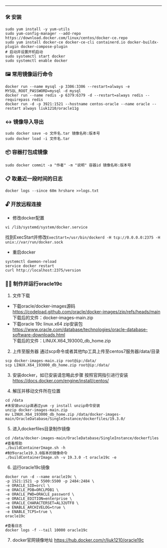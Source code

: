 ---
### 🛠 安装
~~~
sudo yum install -y yum-utils
sudo yum-config-manager --add-repo https://download.docker.com/linux/centos/docker-ce.repo
sudo yum install docker-ce docker-ce-cli containerd.io docker-buildx-plugin docker-compose-plugin
# 启动并设置开机启动
sudo systemctl start docker
sudo systemctl enable docker
~~~
### 🖼 常用镜像运行命令
~~~
docker run --name mysql -p 3306:3306 --restart=always -e MYSQL_ROOT_PASSWORD=mysql -d mysql
docker run --name redis -p 6379:6379 -d --restart=always redis --requirepass redis
docker run -d -p 3921:1521 --hostname centos-oracle --name oracle --restart always liuk1210/oracle11g
~~~
### ↔ 镜像导入导出
~~~
sudo docker save -o 文件名.tar 镜像名称:版本号
sudo docker load -i 文件名.tar
~~~
### 📦 容器打包成镜像
~~~
sudo docker commit -a "作者" -m "说明" 容器id 镜像名称:版本号
~~~
### 📋 取最近一段时间的日志
~~~
docker logs --since 60m hrshare >>logs.txt
~~~
### 🔓 开放远程连接
+ 修改docker配置
~~~
vi /lib/systemd/system/docker.service
~~~
找到ExecStart并修改`ExecStart=/usr/bin/dockerd -H tcp://0.0.0.0:2375 -H unix://var/run/docker.sock`
+ 重启docker
~~~
systemctl daemon-reload
service docker restart
curl http://localhost:2375/version
~~~
### 🏃‍♂️ 制作并运行oracle19c
1. 文件下载
+ 下载oracle/docker-images源码  
https://codeload.github.com/oracle/docker-images/zip/refs/heads/main  
下载后的文件：docker-images-main.zip  
+ 下载oracle 19c linux.x64 zip安装包  
https://www.oracle.com/database/technologies/oracle-database-software-downloads.html  
下载后的文件：LINUX.X64_193000_db_home.zip

2. 上传至服务器
通过scp命令或者其他ftp工具上传至centos7服务器/data/目录  
~~~
scp docker-images-main.zip root@ip:/data/  
scp LINUX.X64_193000_db_home.zip root@ip:/data/  
~~~
3. 安装docker，如已安装请忽略此步骤
按照官网指引进行安装  
https://docs.docker.com/engine/install/centos/

4. 解压并移动文件所在位置
~~~
cd /data
#未安装unzip请通过yum -y install unzip命令安装
unzip docker-images-main.zip
mv LINUX.X64_193000_db_home.zip /data/docker-images-main/OracleDatabase/SingleInstance/dockerfiles/19.3.0/
~~~
5. 进入dockerfiles目录制作镜像
~~~
cd /data/docker-images-main/OracleDatabase/SingleInstance/dockerfiles
#查看帮助
./buildContainerImage.sh -h
#制作oracle19.3.0版本的镜像命令
./buildContainerImage.sh -v 19.3.0 -t oracle19c -e
~~~
6. 运行oracle19c镜像
~~~
docker run -d --name oracle19c \
-p 1521:1521 -p 5500:5500 -p 2484:2484 \
-e ORACLE_SID=orcl \
-e ORACLE_PDB=ORCLPDB1 \
-e ORACLE_PWD=ORACLE_password \
-e ORACLE_EDITION=enterprise \
-e ORACLE_CHARACTERSET=AL32UTF8 \
-e ENABLE_ARCHIVELOG=true \
-e ENABLE_TCPS=true \
oracle19c
~~~
~~~
#查看日志
docker logs -f --tail 10000 oracle19c
~~~
7. docker官网镜像地址
https://hub.docker.com/r/liuk1210/oracle19c
